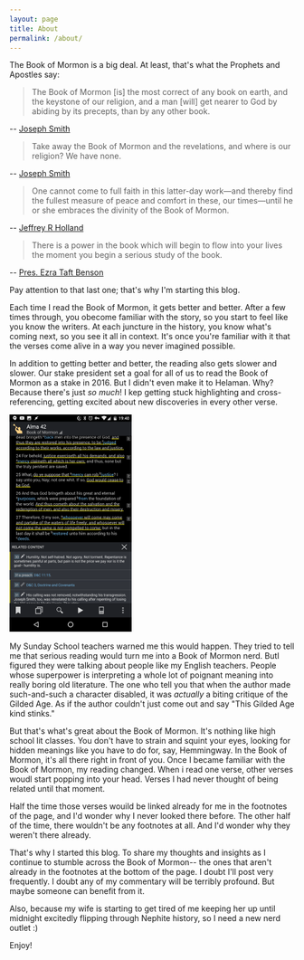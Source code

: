 ```yaml
---
layout: page
title: About
permalink: /about/
---
```


The Book of Mormon is a big deal. At least, that's what the Prophets and Apostles say:

> The Book of Mormon [is] the most correct of any book on earth, and the keystone of our religion, and a man [will] get nearer to God by abiding by its precepts, than by any other book.

-- [Joseph Smith](https://www.lds.org/scriptures/bofm/introduction?lang=eng)

> Take away the Book of Mormon and the revelations, and where is our religion? We have none.

-- [Joseph Smith](https://www.lds.org/manual/teachings-of-presidents-of-the-church-ezra-taft-benson/chapter-9-the-book-of-mormon-keystone-of-our-religion.p18?lang=eng#p17)

> One cannot come to full faith in this latter-day work—and thereby find the fullest measure of peace and comfort in these, our times—until he or she embraces the divinity of the Book of Mormon.

-- [Jeffrey R Holland](https://www.lds.org/general-conference/2009/10/safety-for-the-soul.p19?lang=eng#p18)

> There is a power in the book which will begin to flow into your lives the moment you begin a serious study of the book. 

-- [Pres. Ezra Taft Benson](https://www.lds.org/general-conference/1986/10/the-book-of-mormon-keystone-of-our-religion.p28?lang=eng#p27)

Pay attention to that last one; that's why I'm starting this blog.

Each time I read the Book of Mormon, it gets better and better. After a few times through, you obecome familiar with the story, so you start to feel like you know the writers. At each juncture in the history, you know what's coming next, so you see it all in context. It's once you're familiar with it that the verses come alive in a way you never imagined possible.

In addition to getting better and better, the reading also gets slower and slower. Our stake president set a goal for all of us to read the Book of Mormon as a stake in 2016. But I didn't even make it to Helaman. Why? Because there's just _so much_! I kep getting stuck highlighting and cross-referencing, getting excited about new discoveries in every other verse.

![Gospel Library Screenshot](/img/about/gl-screenshot-alma-42.png)

My Sunday School teachers warned me this would happen. They tried to tell me that serious reading would turn me into a Book of Mormon nerd. ButI figured they were talking about people like my English teachers. People whose superpower is interpreting a whole lot of poignant meaning into really boring old literature. The one who tell you that when the author made such-and-such a character disabled, it was _actually_ a biting critique of the Gilded Age. As if the author couldn't just come out and say "This Gilded Age kind stinks."

But that's what's great about the Book of Mormon. It's nothing like high school lit classes. You don't have to strain and squint your eyes, looking for hidden meanings like you have to do for, say, Hemmingway. In the Book of Mormon, it's all there right in front of you. Once I became familiar with the Book of Mormon, my reading changed. When i read one verse, other verses woudl start popping into your head. Verses I had never thought of being related until that moment.

Half the time those verses wouild be linked already for me in the footnotes of the page, and I'd wonder why I never looked there before. The other half of the time, there wouldn't be any footnotes at all. And I'd wonder why they weren't there already.

That's why I started this blog. To share my thoughts and insights as I continue to stumble across the Book of Mormon-- the ones that aren't already in the footnotes at the bottom of the page. I doubt I'll post very frequently. I doubt any of my commentary will be terribly profound. But maybe someone can benefit from it. 

Also, because my wife is starting to get tired of me keeping her up until midnight excitedly flipping through Nephite history, so I need a new nerd outlet :)

Enjoy!